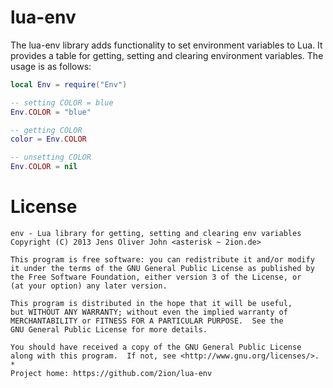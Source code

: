# lua-env

The lua-env library adds functionality to set environment variables to
Lua. It provides a table for getting, setting and clearing environment
variables. The usage is as follows:

```lua
local Env = require("Env")

-- setting COLOR = blue
Env.COLOR = "blue"

-- getting COLOR
color = Env.COLOR

-- unsetting COLOR
Env.COLOR = nil
```

# License

```
env - Lua library for getting, setting and clearing env variables
Copyright (C) 2013 Jens Oliver John <asterisk ~ 2ion.de>

This program is free software: you can redistribute it and/or modify
it under the terms of the GNU General Public License as published by
the Free Software Foundation, either version 3 of the License, or
(at your option) any later version.

This program is distributed in the hope that it will be useful,
but WITHOUT ANY WARRANTY; without even the implied warranty of
MERCHANTABILITY or FITNESS FOR A PARTICULAR PURPOSE.  See the
GNU General Public License for more details.

You should have received a copy of the GNU General Public License
along with this program.  If not, see <http://www.gnu.org/licenses/>.
*
Project home: https://github.com/2ion/lua-env
```
